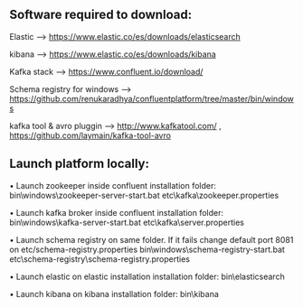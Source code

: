 ## Software required to download:

Elastic --> https://www.elastic.co/es/downloads/elasticsearch

kibana --> https://www.elastic.co/es/downloads/kibana

Kafka stack --> https://www.confluent.io/download/

Schema registry for windows --> https://github.com/renukaradhya/confluentplatform/tree/master/bin/windows

kafka tool & avro pluggin --> http://www.kafkatool.com/ , https://github.com/laymain/kafka-tool-avro

## Launch platform locally:


•	Launch zookeeper inside confluent installation folder:
bin\windows\zookeeper-server-start.bat  etc\kafka\zookeeper.properties

•	Launch kafka broker inside confluent installation folder:
bin\windows\kafka-server-start.bat etc\kafka\server.properties

•	Launch schema registry on same folder. If it fails change default port 8081 on etc/schema-registry.properties 
bin\windows\schema-registry-start.bat etc\schema-registry\schema-registry.properties

•	Launch elastic on elastic installation installation folder:
	bin\elasticsearch

•	Launch kibana on kibana installation folder:
	bin\kibana
